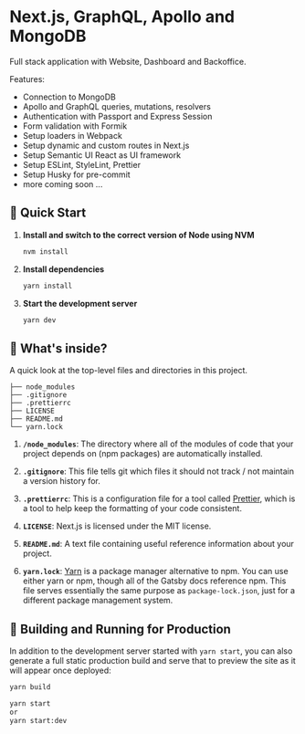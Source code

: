 # Next.js, GraphQL, Apollo and MongoDB

Full stack application with Website, Dashboard and Backoffice.

Features:
- Connection to MongoDB
- Apollo and GraphQL queries, mutations, resolvers
- Authentication with Passport and Express Session
- Form validation with Formik
- Setup loaders in Webpack
- Setup dynamic and custom routes in Next.js
- Setup Semantic UI React as UI framework
- Setup ESLint, StyleLint, Prettier
- Setup Husky for pre-commit
- more coming soon ...


## 🧘 Quick Start

1. **Install and switch to the correct version of Node using NVM**

   ```sh
   nvm install
   ```

2. **Install dependencies**

   ```sh
   yarn install
   ```

3. **Start the development server**

   ```sh
   yarn dev
   ```

## 🧐 What's inside?

A quick look at the top-level files and directories in this project.

    ├── node_modules
    ├── .gitignore
    ├── .prettierrc
    ├── LICENSE
    ├── README.md
    └── yarn.lock

1. **`/node_modules`**: The directory where all of the modules of code that your project depends on (npm packages) are automatically installed.

2. **`.gitignore`**: This file tells git which files it should not track / not maintain a version history for.

3. **`.prettierrc`**: This is a configuration file for a tool called [Prettier](https://prettier.io/), which is a tool to help keep the formatting of your code consistent.

4. **`LICENSE`**: Next.js is licensed under the MIT license.

5. **`README.md`**: A text file containing useful reference information about your project.

6. **`yarn.lock`**: [Yarn](https://yarnpkg.com/) is a package manager alternative to npm. You can use either yarn or npm, though all of the Gatsby docs reference npm. This file serves essentially the same purpose as `package-lock.json`, just for a different package management system.

## 🚀 Building and Running for Production

In addition to the development server started with `yarn start`, you can also generate a full static production build and serve that to preview the site as it will appear once deployed:

```sh
yarn build
```

```sh
yarn start
or
yarn start:dev
```
